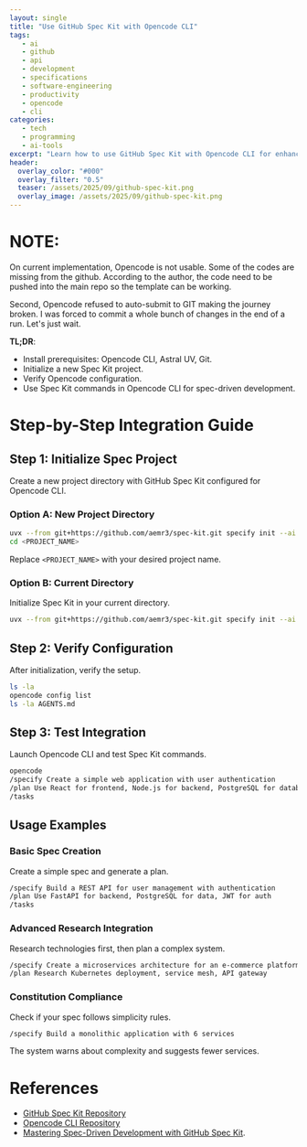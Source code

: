 ```yaml
---
layout: single
title: "Use GitHub Spec Kit with Opencode CLI"
tags:
   - ai
   - github
   - api
   - development
   - specifications
   - software-engineering
   - productivity
   - opencode
   - cli
categories:
   - tech
   - programming
   - ai-tools
excerpt: "Learn how to use GitHub Spec Kit with Opencode CLI for enhanced spec-driven development. This feature request integration provides advanced AI assistance for specification management."
header:
  overlay_color: "#000"
  overlay_filter: "0.5"
  teaser: /assets/2025/09/github-spec-kit.png
  overlay_image: /assets/2025/09/github-spec-kit.png
---
```


# NOTE:
On current implementation, Opencode is not usable. Some of the codes are missing from the github. According to the author, the code need to be pushed into the main repo so the template can be working.

Second, Opencode refused to auto-submit to GIT making the journey broken. I was forced to commit a whole bunch of changes in the end of a run. Let's just wait.

**TL;DR**:
- Install prerequisites: Opencode CLI, Astral UV, Git.
- Initialize a new Spec Kit project.
- Verify Opencode configuration.
- Use Spec Kit commands in Opencode CLI for spec-driven development.

# Step-by-Step Integration Guide

## Step 1: Initialize Spec Project

Create a new project directory with GitHub Spec Kit configured for Opencode CLI.

### Option A: New Project Directory

```bash
uvx --from git+https://github.com/aemr3/spec-kit.git specify init --ai opencode <PROJECT_NAME>
cd <PROJECT_NAME>
```

Replace `<PROJECT_NAME>` with your desired project name.

### Option B: Current Directory

Initialize Spec Kit in your current directory.

```bash
uvx --from git+https://github.com/aemr3/spec-kit.git specify init --ai opencode --here
```

## Step 2: Verify Configuration

After initialization, verify the setup.

```bash
ls -la
opencode config list
ls -la AGENTS.md
```

## Step 3: Test Integration

Launch Opencode CLI and test Spec Kit commands.

```bash
opencode
/specify Create a simple web application with user authentication
/plan Use React for frontend, Node.js for backend, PostgreSQL for database
/tasks
```

## Usage Examples

### Basic Spec Creation

Create a simple spec and generate a plan.

```bash
/specify Build a REST API for user management with authentication
/plan Use FastAPI for backend, PostgreSQL for data, JWT for auth
/tasks
```

### Advanced Research Integration

Research technologies first, then plan a complex system.

```bash
/specify Create a microservices architecture for an e-commerce platform
/plan Research Kubernetes deployment, service mesh, API gateway
```

### Constitution Compliance

Check if your spec follows simplicity rules.

```bash
/specify Build a monolithic application with 6 services
```

The system warns about complexity and suggests fewer services.

# References

- [GitHub Spec Kit Repository](https://github.com/github/spec-kit)
- [Opencode CLI Repository](https://github.com/opencode/cli)
- [Mastering Spec-Driven Development with GitHub Spec Kit](/posts/2025-09-08-mastering-spec-driven-development-with-github-spec-kit).